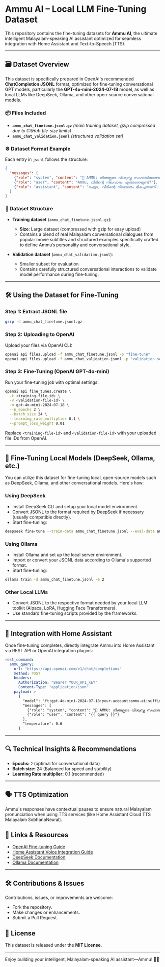 # Ammu AI – Local LLM Fine-Tuning Dataset

This repository contains the fine-tuning datasets for **Ammu AI**, the ultimate intelligent Malayalam-speaking AI assistant optimized for seamless integration with Home Assistant and Text-to-Speech (TTS).

---

## 🗃️ Dataset Overview

This dataset is specifically prepared in OpenAI's recommended **ChatCompletion JSONL** format, optimized for fine-tuning conversational GPT models, particularly the **GPT-4o-mini-2024-07-18** model, as well as local LLMs like DeepSeek, Ollama, and other open-source conversational models.

### 📦 Files Included
- **`ammu_chat_finetune.jsonl.gz`** *(main training dataset, gzip compressed due to GitHub file-size limits)*
- **`ammu_chat_validation.jsonl`** *(structured validation set)*

### ⚙️ Dataset Format Example

Each entry in `jsonl` follows the structure:

```json
{
  "messages": [
    {"role": "system", "content": "🔹 AMMU: നിങ്ങളുടെ വിശ്വസ്ത സഹായിയാണു!..."},
    {"role": "user", "content": "Ammu, വീടിന്റെ നിലവാരം എങ്ങനെയുണ്ട്?"},
    {"role": "assistant", "content": "ചേട്ടാ, വീടിന്റെ നിലവാരം മികച്ചതാണ്. എല്ലാ സംവിധാനങ്ങളും സാധാരണ നിലയിലാണ്."}
  ]
}
```

### 📂 Dataset Structure

- **Training dataset** (`ammu_chat_finetune.jsonl.gz`):
  - **Size**: Large dataset (compressed with gzip for easy upload)
  - Contains a blend of real Malayalam conversational dialogues from popular movie subtitles and structured examples specifically crafted to define Ammu’s personality and conversational style.

- **Validation dataset** (`ammu_chat_validation.jsonl`):
  - Smaller subset for evaluation
  - Contains carefully structured conversational interactions to validate model performance during fine-tuning.

---

## 🛠️ Using the Dataset for Fine-Tuning

### Step 1: Extract JSONL file
```bash
gzip -d ammu_chat_finetune.jsonl.gz
```

### Step 2: Uploading to OpenAI

Upload your files via OpenAI CLI:

```bash
openai api files.upload -f ammu_chat_finetune.jsonl -p "fine-tune"
openai api files.upload -f ammu_chat_validation.jsonl -p "validation set for Ammu AI"
```

### Step 3: Fine-Tuning (OpenAI GPT-4o-mini)

Run your fine-tuning job with optimal settings:

```bash
openai api fine_tunes.create \
  -t <training-file-id> \
  -v <validation-file-id> \
  -m gpt-4o-mini-2024-07-18 \
  --n_epochs 2 \
  --batch_size 24 \
  --learning_rate_multiplier 0.1 \
  --prompt_loss_weight 0.01
```

Replace `<training-file-id>` and `<validation-file-id>` with your uploaded file IDs from OpenAI.

---

## 🔮 Fine-Tuning Local Models (DeepSeek, Ollama, etc.)

You can utilize this dataset for fine-tuning local, open-source models such as DeepSeek, Ollama, and other conversational models. Here's how:

### Using DeepSeek
- Install DeepSeek CLI and setup your local model environment.
- Convert JSONL to the format required by DeepSeek if necessary (usually compatible directly).
- Start fine-tuning:

```bash
deepseek fine-tune --train-data ammu_chat_finetune.jsonl --eval-data ammu_chat_validation.jsonl --epochs 2
```

### Using Ollama
- Install Ollama and set up the local server environment.
- Import or convert your JSONL data according to Ollama's supported format.
- Start fine-tuning:

```bash
ollama train -d ammu_chat_finetune.jsonl -e 2
```

### Other Local LLMs
- Convert JSONL to the respective format needed by your local LLM toolkit (Alpaca, LoRA, Hugging Face Transformers).
- Use standard fine-tuning scripts provided by the frameworks.

---

## 🚀 Integration with Home Assistant

Once fine-tuning completes, directly integrate Ammu into Home Assistant via REST API or OpenAI integration plugins:

```yaml
rest_command:
  ammu_query:
    url: "https://api.openai.com/v1/chat/completions"
    method: POST
    headers:
      Authorization: "Bearer YOUR_API_KEY"
      Content-Type: "application/json"
    payload: >
      {
        "model": "ft:gpt-4o-mini-2024-07-18:your-account:ammu-ai:suffix",
        "messages": [
          {"role": "system", "content": "🔹 AMMU: നിങ്ങളുടെ വിശ്വസ്ത സഹായിയാണു!..."},
          {"role": "user", "content": "{{ query }}"}
        ],
        "temperature": 0.6
      }
```

---

## 🔍 Technical Insights & Recommendations

- **Epochs:** `2` (optimal for conversational data)
- **Batch size:** 24 (Balanced for speed and stability)
- **Learning Rate multiplier:** 0.1 (recommended)

---

## 🗣️ TTS Optimization

Ammu's responses have contextual pauses to ensure natural Malayalam pronunciation when using TTS services (like Home Assistant Cloud TTS Malayalam SobhanaNeural).

## 🔗 Links & Resources
- [OpenAI Fine-tuning Guide](https://platform.openai.com/docs/guides/fine-tuning)
- [Home Assistant Voice Integration Guide](https://www.home-assistant.io/docs/voice/)
- [DeepSeek Documentation](https://deepseek-ai.com)
- [Ollama Documentation](https://ollama.ai)

---

## 🛠️ Contributions & Issues

Contributions, issues, or improvements are welcome:
- Fork the repository.
- Make changes or enhancements.
- Submit a Pull Request.

## 📄 License

This dataset is released under the **MIT License**.

---

Enjoy building your intelligent, Malayalam-speaking AI assistant—Ammu! 🌟🚀
